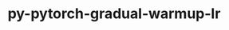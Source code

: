 ---
title: "py-pytorch-gradual-warmup-lr"
layout: cache
categories: [package, v0.20.2]
meta: {"versions": ["0.3.2"], "compilers": ["gcc@=11.4.0"], "oss": ["ubuntu22.04"], "platforms": ["linux"], "targets": ["x86_64_v3"], "stacks": ["ml-linux-x86_64-cpu", "ml-linux-x86_64-cuda", "root"], "num_specs": 1, "num_specs_by_stack": {"ml-linux-x86_64-cuda": 1, "ml-linux-x86_64-cpu": 1, "root": 1}}
spec_details: [{"hash": "nqiom6yzsvg7k2qgdg3ri3mu7gner4v7", "compiler": "gcc@=11.4.0", "versions": ["0.3.2"], "os": "ubuntu22.04", "platform": "linux", "target": "x86_64_v3", "variants": ["build_system=python_pip"], "stacks": ["ml-linux-x86_64-cuda", "ml-linux-x86_64-cpu", "root"], "size": "-", "tarball": "https://binaries.spack.io/releases/v0.20.2/build_cache/linux-ubuntu22.04-x86_64_v3/gcc-11.4.0/py-pytorch-gradual-warmup-lr-0.3.2/linux-ubuntu22.04-x86_64_v3-gcc-11.4.0-py-pytorch-gradual-warmup-lr-0.3.2-nqiom6yzsvg7k2qgdg3ri3mu7gner4v7.spack"}]
---